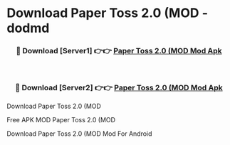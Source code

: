# Download Paper Toss 2.0 (MOD - dodmd



<div align="center">
<h3>🔴 Download [Server1] 👉👉 <a href="https://momento.my/?title=Paper_Toss_2.0_(MOD">Paper Toss 2.0 (MOD Mod Apk</a></h3><br>

<h3>🔴 Download [Server2] 👉👉 <a href="https://momento.my/?title=Paper_Toss_2.0_(MOD">Paper Toss 2.0 (MOD Mod Apk</a></h3>
</div>



Download Paper Toss 2.0 (MOD 

Free APK MOD Paper Toss 2.0 (MOD 

Download Paper Toss 2.0 (MOD Mod For Android
